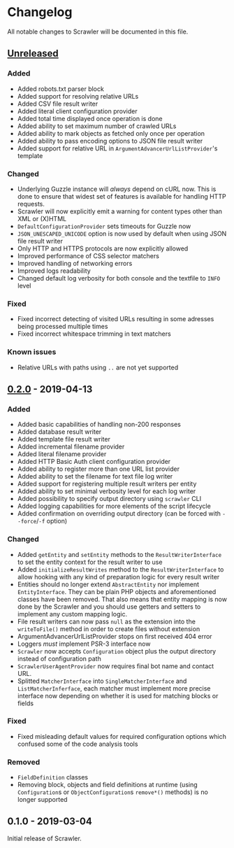 # Changelog
All notable changes to Scrawler will be documented in this file.

## [Unreleased]
### Added
- Added robots.txt parser block
- Added support for resolving relative URLs
- Added CSV file result writer
- Added literal client configuration provider
- Added total time displayed once operation is done
- Added ability to set maximum number of crawled URLs
- Added ability to mark objects as fetched only once per operation
- Added ability to pass encoding options to JSON file result writer
- Added support for relative URL in `ArgumentAdvancerUrlListProvider`'s template

### Changed
- Underlying Guzzle instance will _always_ depend on cURL now. This is done to
  ensure that widest set of features is available for handling HTTP requests.
- Scrawler will now explicitly emit a warning for content types other than XML or (X)HTML
- `DefaultConfigurationProvider` sets timeouts for Guzzle now
- `JSON_UNESCAPED_UNICODE` option is now used by default when using JSON file
  result writer
- Only HTTP and HTTPS protocols are now explicitly allowed
- Improved performance of CSS selector matchers
- Improved handling of networking errors
- Improved logs readability
- Changed default log verbosity for both console and the textfile to `INFO` level

### Fixed
- Fixed incorrect detecting of visited URLs resulting in some adresses being
  processed multiple times
- Fixed incorrect whitespace trimming in text matchers

### Known issues
- Relative URLs with paths using `..` are not yet supported

## [0.2.0] - 2019-04-13
### Added
- Added basic capabilities of handling non-200 responses
- Added database result writer
- Added template file result writer
- Added incremental filename provider
- Added literal filename provider
- Added HTTP Basic Auth client configuration provider
- Added ability to register more than one URL list provider
- Added ability to set the filename for text file log writer
- Added support for registering multiple result writers per entity
- Added ability to set minimal verbosity level for each log writer
- Added possibility to specify output directory using `scrawler` CLI
- Added logging capabilities for more elements of the script lifecycle
- Added confirmation on overriding output directory (can be forced with `--force`/`-f` option)

### Changed
- Added `getEntity` and `setEntity` methods to the `ResultWriterInterface` to
  set the entity context for the result writer to use
- Added `initializeResultWrites` method to the `ResultWriterInterface` to allow
  hooking with any kind of preparation logic for every result writer
- Entities should no longer extend `AbstractEntity` nor implement `EntityInterface`.
  They can be plain PHP objects and aforementioned classes have been removed. That
  also means that entity mapping is now done by the Scrawler and you should use
  getters and setters to implement any custom mapping logic.
- File result writers can now pass `null` as the extension into the `writeToFile()`
  method in order to create files without extension
- ArgumentAdvancerUrlListProvider stops on first received 404 error
- Loggers _must_ implement PSR-3 interface now  
- `Scrawler` now accepts `Configuration` object plus the output directory instead
  of configuration path
- `ScrawlerUserAgentProvider` now requires final bot name and contact URL.
- Splitted `MatcherInterface` into `SingleMatcherInterface` and `ListMatcherInferface`,
  each matcher must implement more precise interface now depending on whether it
  is used for matching blocks or fields

### Fixed
- Fixed misleading default values for required configuration options which confused
  some of the code analysis tools

### Removed  
- `FieldDefinition` classes
- Removing block, objects and field definitions at runtime (using `Configuration`s
  or `ObjectConfiguration`s `remove*()` methods) is no longer supported

## 0.1.0 - 2019-03-04
Initial release of Scrawler.

[0.2.0]: https://github.com/Sobak/scrawler/compare/v0.1.0...v0.2.0
[Unreleased]: https://github.com/Sobak/scrawler/compare/v0.2.0...develop

